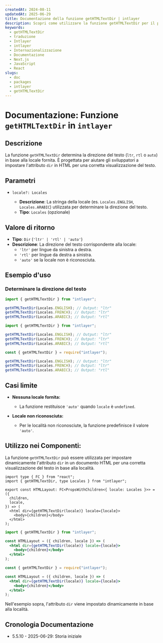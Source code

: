 ```yaml
---
createdAt: 2024-08-11
updatedAt: 2025-06-29
title: Documentazione della funzione getHTMLTextDir | intlayer
description: Scopri come utilizzare la funzione getHTMLTextDir per il pacchetto intlayer
keywords:
  - getHTMLTextDir
  - traduzione
  - Intlayer
  - intlayer
  - Internazionalizzazione
  - Documentazione
  - Next.js
  - JavaScript
  - React
slugs:
  - doc
  - packages
  - intlayer
  - getHTMLTextDir
---
```


# Documentazione: Funzione `getHTMLTextDir` in `intlayer`

## Descrizione

La funzione `getHTMLTextDir` determina la direzione del testo (`ltr`, `rtl` o `auto`) in base alla locale fornita. È progettata per aiutare gli sviluppatori a impostare l'attributo `dir` in HTML per una corretta visualizzazione del testo.

## Parametri

- `locale?: Locales`

  - **Descrizione**: La stringa della locale (es. `Locales.ENGLISH`, `Locales.ARABIC`) utilizzata per determinare la direzione del testo.
  - **Tipo**: `Locales` (opzionale)

## Valore di ritorno

- **Tipo**: `Dir` (`'ltr' | 'rtl' | 'auto'`)
- **Descrizione**: La direzione del testo corrispondente alla locale:
  - `'ltr'` per lingue da sinistra a destra.
  - `'rtl'` per lingue da destra a sinistra.
  - `'auto'` se la locale non è riconosciuta.

## Esempio d'uso

### Determinare la direzione del testo

```typescript codeFormat="typescript"
import { getHTMLTextDir } from "intlayer";

getHTMLTextDir(Locales.ENGLISH); // Output: "ltr"
getHTMLTextDir(Locales.FRENCH); // Output: "ltr"
getHTMLTextDir(Locales.ARABIC); // Output: "rtl"
```

```javascript codeFormat="esm"
import { getHTMLTextDir } from "intlayer";

getHTMLTextDir(Locales.ENGLISH); // Output: "ltr"
getHTMLTextDir(Locales.FRENCH); // Output: "ltr"
getHTMLTextDir(Locales.ARABIC); // Output: "rtl"
```

```javascript codeFormat="commonjs"
const { getHTMLTextDir } = require("intlayer");

getHTMLTextDir(Locales.ENGLISH); // Output: "ltr"
getHTMLTextDir(Locales.FRENCH); // Output: "ltr"
getHTMLTextDir(Locales.ARABIC); // Output: "rtl"
```

## Casi limite

- **Nessuna locale fornita:**

  - La funzione restituisce `'auto'` quando `locale` è `undefined`.

- **Locale non riconosciuta:**
  - Per le località non riconosciute, la funzione predefinisce il valore `'auto'`.

## Utilizzo nei Componenti:

La funzione `getHTMLTextDir` può essere utilizzata per impostare dinamicamente l'attributo `dir` in un documento HTML per una corretta visualizzazione del testo in base alla località.

```tsx codeFormat="typescript"
import type { FC } from "react";
import { getHTMLTextDir, type Locales } from "intlayer";

export const HTMLLayout: FC<PropsWithChildren<{ locale: Locales }>> = ({
  children,
  locale,
}) => (
  <html dir={getHTMLTextDir(locale)} locale={locale}>
    <body>{children}</body>
  </html>
);
```

```jsx codeFormat="esm"
import { getHTMLTextDir } from "intlayer";

const HTMLLayout = ({ children, locale }) => (
  <html dir={getHTMLTextDir(locale)} locale={locale}>
    <body>{children}</body>
  </html>
);
```

```jsx codeFormat="commonjs"
const { getHTMLTextDir } = require("intlayer");

const HTMLLayout = ({ children, locale }) => (
  <html dir={getHTMLTextDir(locale)} locale={locale}>
    <body>{children}</body>
  </html>
);
```

Nell'esempio sopra, l'attributo `dir` viene impostato dinamicamente in base alla località.

## Cronologia Documentazione

- 5.5.10 - 2025-06-29: Storia iniziale
